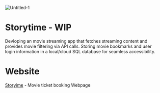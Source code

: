 ![Untitled-1](https://github.com/SahiDemon/Storytime/assets/65648007/0e6936ed-9858-4ab5-82e8-750ab870dd34)
# Storytime - WIP

Devloping an movie streaming app that fetches streaming content and provides movie filtering via API calls. Storing movie bookmarks and user login information in a local/cloud SQL database for seamless accessibility.

# Website 

[Storyime](http://storytime.nsbm.repl.co/) - Movie ticket booking Webpage 

